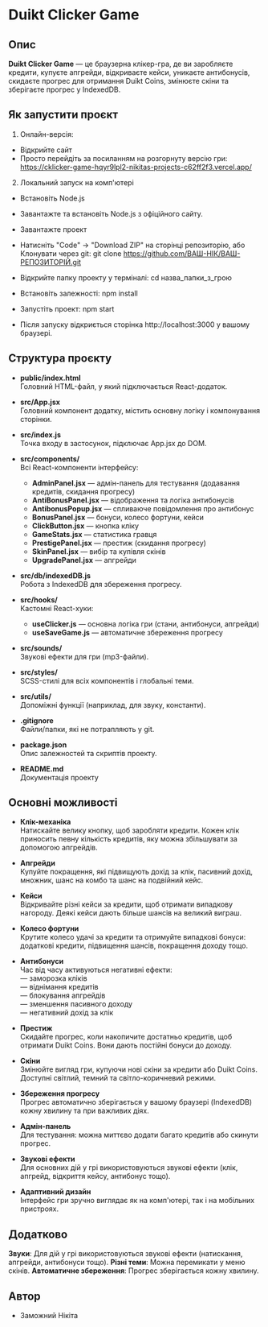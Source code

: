 # Duikt Clicker Game

## Опис

**Duikt Clicker Game** — це браузерна клікер-гра, де ви заробляєте кредити, купуєте апгрейди, відкриваєте кейси, уникаєте антибонусів, скидаєте прогрес для отримання Duikt Coins, змінюєте скіни та зберігаєте прогрес у IndexedDB.


## Як запустити проєкт

1. Онлайн-версія:
- Відкрийте сайт
- Просто перейдіть за посиланням на розгорнуту версію гри: https://cklicker-game-hqyr9lpl2-nikitas-projects-c62ff2f3.vercel.app/

2. Локальний запуск на комп'ютері
- Встановіть Node.js
- Завантажте та встановіть Node.js з офіційного сайту.

- Завантажте проект

- Натисніть "Code" → "Download ZIP" на сторінці репозиторію, або
Клонувати через git: git clone https://github.com/ВАШ-НІК/ВАШ-РЕПОЗИТОРІЙ.git

- Відкрийте папку проекту у терміналі: cd назва_папки_з_грою

- Встановіть залежності: npm install

- Запустіть проект: npm start

- Після запуску відкриється сторінка http://localhost:3000 у вашому браузері.


## Структура проєкту

- **public/index.html**  
  Головний HTML-файл, у який підключається React-додаток.

- **src/App.jsx**  
  Головний компонент додатку, містить основну логіку і компонування сторінки.

- **src/index.js**  
  Точка входу в застосунок, підключає App.jsx до DOM.

- **src/components/**  
  Всі React-компоненти інтерфейсу:
  - **AdminPanel.jsx** — адмін-панель для тестування (додавання кредитів, скидання прогресу)
  - **AntiBonusPanel.jsx** — відображення та логіка антибонусів
  - **AntibonusPopup.jsx** — спливаюче повідомлення про антибонус
  - **BonusPanel.jsx** — бонуси, колесо фортуни, кейси
  - **ClickButton.jsx** — кнопка кліку
  - **GameStats.jsx** — статистика гравця
  - **PrestigePanel.jsx** — престиж (скидання прогресу)
  - **SkinPanel.jsx** — вибір та купівля скінів
  - **UpgradePanel.jsx** — апгрейди

- **src/db/indexedDB.js**  
  Робота з IndexedDB для збереження прогресу.

- **src/hooks/**  
  Кастомні React-хуки:
  - **useClicker.js** — основна логіка гри (стани, антибонуси, апгрейди)
  - **useSaveGame.js** — автоматичне збереження прогресу

- **src/sounds/**  
  Звукові ефекти для гри (mp3-файли).

- **src/styles/**  
  SCSS-стилі для всіх компонентів і глобальні теми.

- **src/utils/**  
  Допоміжні функції (наприклад, для звуку, константи).

- **.gitignore**  
  Файли/папки, які не потрапляють у git.

- **package.json**  
  Опис залежностей та скриптів проекту.

- **README.md**  
  Документація проекту


## Основні можливості

- **Клік-механіка**  
  Натискайте велику кнопку, щоб заробляти кредити. Кожен клік приносить певну кількість кредитів, яку можна збільшувати за допомогою апгрейдів.

- **Апгрейди**  
  Купуйте покращення, які підвищують дохід за клік, пасивний дохід, множник, шанс на комбо та шанс на подвійний кейс.

- **Кейси**  
  Відкривайте різні кейси за кредити, щоб отримати випадкову нагороду. Деякі кейси дають більше шансів на великий виграш.

- **Колесо фортуни**  
  Крутите колесо удачі за кредити та отримуйте випадкові бонуси: додаткові кредити, підвищення шансів, покращення доходу тощо.

- **Антибонуси**  
  Час від часу активуються негативні ефекти:  
  — заморозка кліків  
  — віднімання кредитів  
  — блокування апгрейдів  
  — зменшення пасивного доходу  
  — негативний дохід за клік

- **Престиж**  
  Скидайте прогрес, коли накопичите достатньо кредитів, щоб отримати Duikt Coins. Вони дають постійні бонуси до доходу.

- **Скіни**  
  Змінюйте вигляд гри, купуючи нові скіни за кредити або Duikt Coins. Доступні світлий, темний та світло-коричневий режими.

- **Збереження прогресу**  
  Прогрес автоматично зберігається у вашому браузері (IndexedDB) кожну хвилину та при важливих діях.

- **Адмін-панель**  
  Для тестування: можна миттєво додати багато кредитів або скинути прогрес.

- **Звукові ефекти**  
  Для основних дій у грі використовуються звукові ефекти (клік, апгрейд, відкриття кейсу, антибонус тощо).

- **Адаптивний дизайн**  
  Інтерфейс гри зручно виглядає як на комп'ютері, так і на мобільних пристроях.


## Додатково

**Звуки**: Для дій у грі використовуються звукові ефекти (натискання, апгрейди, антибонуси тощо).
**Різні теми**: Можна перемикати у меню скінів.
**Автоматичне збереження**: Прогрес зберігається кожну хвилину.


## Автор

- Заможний Нікіта


